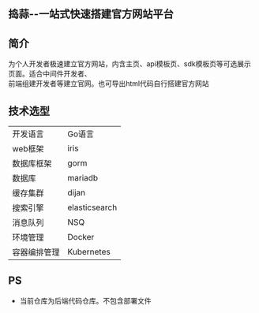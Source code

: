## 捣蒜--一站式快速搭建官方网站平台

## 简介
为个人开发者极速建立官方网站，内含主页、api模板页、sdk模板页等可选展示页面。适合中间件开发者、  
前端组建开发者等建立官网。也可导出html代码自行搭建官方网站


## 技术选型

| | |
| --- | --- |
| 开发语言   | Go语言         |
| web框架   | iris          |
| 数据库框架 | gorm          | 
| 数据库     | mariadb       |
| 缓存集群   | dijan         |
| 搜索引擎   | elasticsearch |
| 消息队列   | NSQ           |
| 环境管理   | Docker        |
| 容器编排管理| Kubernetes    |
 
## PS
* 当前仓库为后端代码仓库。不包含部署文件